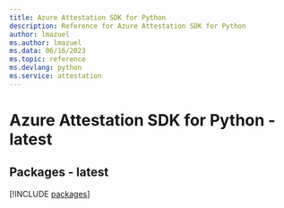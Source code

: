 ```yaml
---
title: Azure Attestation SDK for Python
description: Reference for Azure Attestation SDK for Python
author: lmazuel
ms.author: lmazuel
ms.data: 06/16/2023
ms.topic: reference
ms.devlang: python
ms.service: attestation
---
```

# Azure Attestation SDK for Python - latest
## Packages - latest
[!INCLUDE [packages](attestation-index.md)]
